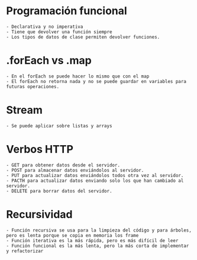 # Programación funcional
    - Declarativa y no imperativa
    - Tiene que devolver una función siempre
    - Los tipos de datos de clase permiten devolver funciones.

# .forEach vs .map
    - En el forEach se puede hacer lo mismo que con el map
    - El forEach no retorna nada y no se puede guardar en variables para futuras operaciones.

# Stream
    - Se puede aplicar sobre listas y arrays

# Verbos HTTP
    - GET para obtener datos desde el servidor.
    - POST para almacenar datos enviándolos al servidor.
    - PUT para actualizar datos enviándolos todos otra vez al servidor.
    - PACTH para actualizar datos enviando solo los que han cambiado al servidor.
    - DELETE para borrar datos del servidor.

# Recursividad
    - Función recursiva se usa para la limpieza del código y para árboles, pero es lenta porque se copia en memoria los frame
    - Función iterativa es la más rápida, pero es más difícil de leer
    - Función funcional es la más lenta, pero la más corta de implementar y refactorizar
